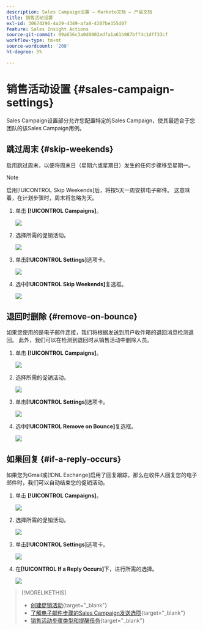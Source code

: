 ```yaml
---
description: Sales Campaign设置 — Marketo文档 — 产品文档
title: 销售活动设置
exl-id: 30674296-4a29-4349-afa8-4307be355d07
feature: Sales Insight Actions
source-git-commit: 09a656c3a0d0002edfa1a61b987bff4c1dff33cf
workflow-type: tm+mt
source-wordcount: '208'
ht-degree: 5%

---
```


# 销售活动设置 {#sales-campaign-settings}

Sales Campaign设置部分允许您配置特定的Sales Campaign，使其最适合于您团队的该Sales Campaign用例。

## 跳过周末 {#skip-weekends}

启用跳过周末，以便将周末日（星期六或星期日）发生的任何步骤移至星期一。

>[!NOTE]
>
>启用[!UICONTROL Skip Weekends]后，将按5天一周安排电子邮件。 这意味着，在计划步骤时，周末将忽略为天。

1. 单击 **[!UICONTROL Campaigns]**。

   ![](assets/sales-campaign-settings-1.png)

1. 选择所需的促销活动。

   ![](assets/sales-campaign-settings-2.png)

1. 单击&#x200B;**[!UICONTROL Settings]**&#x200B;选项卡。

   ![](assets/sales-campaign-settings-3.png)

1. 选中&#x200B;**[!UICONTROL Skip Weekends]**&#x200B;复选框。

   ![](assets/sales-campaign-settings-4.png)

## 退回时删除 {#remove-on-bounce}

如果您使用的是电子邮件连接，我们将根据发送到用户收件箱的退回消息检测退回。 此外，我们可以在检测到退回时从销售活动中删除人员。

1. 单击 **[!UICONTROL Campaigns]**。

   ![](assets/sales-campaign-settings-5.png)

1. 选择所需的促销活动。

   ![](assets/sales-campaign-settings-6.png)

1. 单击&#x200B;**[!UICONTROL Settings]**&#x200B;选项卡。

   ![](assets/sales-campaign-settings-7.png)

1. 选中&#x200B;**[!UICONTROL Remove on Bounce]**&#x200B;复选框。

   ![](assets/sales-campaign-settings-8.png)

## 如果回复 {#if-a-reply-occurs}

如果您为Gmail或[!DNL Exchange]启用了回复跟踪，那么在收件人回复您的电子邮件时，我们可以自动结束您的促销活动。

1. 单击 **[!UICONTROL Campaigns]**。

   ![](assets/sales-campaign-settings-9.png)

1. 选择所需的促销活动。

   ![](assets/sales-campaign-settings-10.png)

1. 单击&#x200B;**[!UICONTROL Settings]**&#x200B;选项卡。

   ![](assets/sales-campaign-settings-11.png)

1. 在&#x200B;**[!UICONTROL If a Reply Occurs]**&#x200B;下，进行所需的选择。

   ![](assets/sales-campaign-settings-12.png)

>[!MORELIKETHIS]
>
>* [创建促销活动](/help/marketo/product-docs/marketo-sales-insight/actions/campaigns/create-a-sales-campaign.md){target="_blank"}
>* [了解电子邮件步骤的Sales Campaign发送选项](/help/marketo/product-docs/marketo-sales-insight/actions/campaigns/understanding-sales-campaign-send-options-for-email-steps.md){target="_blank"}
>* [销售活动步骤类型和提醒任务](/help/marketo/product-docs/marketo-sales-insight/actions/campaigns/sales-campaign-step-types-and-reminder-tasks.md){target="_blank"}
